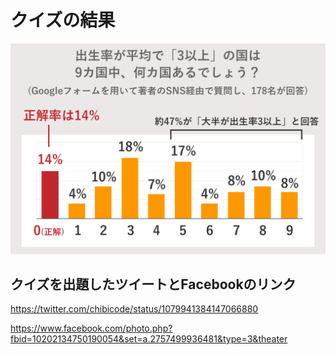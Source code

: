 # クイズの結果

![](poll-results.png)

## クイズを出題したツイートとFacebookのリンク

https://twitter.com/chibicode/status/1079941384147066880

https://www.facebook.com/photo.php?fbid=10202134750190054&set=a.2757499936481&type=3&theater
